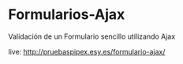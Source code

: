 # Formularios-Ajax

Validación de un Formulario sencillo utilizando Ajax

live: http://pruebaspipex.esy.es/formulario-ajax/
